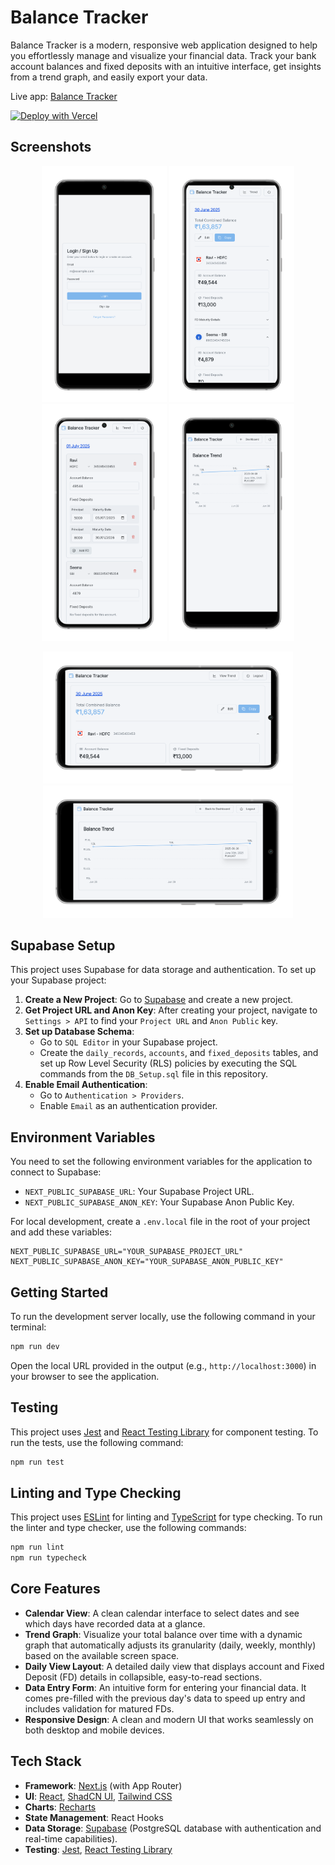 # Balance Tracker

Balance Tracker is a modern, responsive web application designed to help you effortlessly manage and visualize your financial data. Track your bank account balances and fixed deposits with an intuitive interface, get insights from a trend graph, and easily export your data.

Live app: [Balance Tracker](https://my-balance-tracker.vercel.app/)

[![Deploy with Vercel](https://vercel.com/button)](https://vercel.com/new/clone?repository-url=https://github.com/itsluminous/BankrollTracker&env=NEXT_PUBLIC_SUPABASE_URL,NEXT_PUBLIC_SUPABASE_ANON_KEY)

## Screenshots

<p align="center">
  <img src="screenshots/mobile_login-portrait.png" alt="Login" width="200"/>
  <img src="screenshots/mobile_dashboard_portrait.png" alt="Dashboard" width="200"/>
  <img src="screenshots/mobile_add_record-portrait.png" alt="Add Record" width="200"/>
  <img src="screenshots/balance_trend-portrait.png" alt="Balance Trend" width="200"/>
</p>
<p align="center">
  <img src="screenshots/mobile_dashboard_landscape.png" alt="Dashboard Landscape" width="400"/>
  <img src="screenshots/balance_trend1-landscape.png" alt="Balance Trend Landscape" width="400"/>
</p>

## Supabase Setup

This project uses Supabase for data storage and authentication. To set up your Supabase project:

1.  **Create a New Project**: Go to [Supabase](https://supabase.com/) and create a new project.
2.  **Get Project URL and Anon Key**: After creating your project, navigate to `Settings > API` to find your `Project URL` and `Anon Public` key.
3.  **Set up Database Schema**:
    *   Go to `SQL Editor` in your Supabase project.
    *   Create the `daily_records`, `accounts`, and `fixed_deposits` tables, and set up Row Level Security (RLS) policies by executing the SQL commands from the `DB_Setup.sql` file in this repository.
4.  **Enable Email Authentication**:
    *   Go to `Authentication > Providers`.
    *   Enable `Email` as an authentication provider.

## Environment Variables

You need to set the following environment variables for the application to connect to Supabase:

*   `NEXT_PUBLIC_SUPABASE_URL`: Your Supabase Project URL.
*   `NEXT_PUBLIC_SUPABASE_ANON_KEY`: Your Supabase Anon Public Key.

For local development, create a `.env.local` file in the root of your project and add these variables:

```
NEXT_PUBLIC_SUPABASE_URL="YOUR_SUPABASE_PROJECT_URL"
NEXT_PUBLIC_SUPABASE_ANON_KEY="YOUR_SUPABASE_ANON_PUBLIC_KEY"
```

## Getting Started

To run the development server locally, use the following command in your terminal:
```bash
npm run dev
```
Open the local URL provided in the output (e.g., `http://localhost:3000`) in your browser to see the application.

## Testing

This project uses [Jest](https://jestjs.io/) and [React Testing Library](https://testing-library.com/docs/react-testing-library/intro/) for component testing. To run the tests, use the following command:

```bash
npm run test
```

## Linting and Type Checking

This project uses [ESLint](https://eslint.org/) for linting and [TypeScript](https://www.typescriptlang.org/) for type checking. To run the linter and type checker, use the following commands:

```bash
npm run lint
npm run typecheck
```

## Core Features

-   **Calendar View**: A clean calendar interface to select dates and see which days have recorded data at a glance.
-   **Trend Graph**: Visualize your total balance over time with a dynamic graph that automatically adjusts its granularity (daily, weekly, monthly) based on the available screen space.
-   **Daily View Layout**: A detailed daily view that displays account and Fixed Deposit (FD) details in collapsible, easy-to-read sections.
-   **Data Entry Form**: An intuitive form for entering your financial data. It comes pre-filled with the previous day's data to speed up entry and includes validation for matured FDs.
-   **Responsive Design**: A clean and modern UI that works seamlessly on both desktop and mobile devices.

## Tech Stack

-   **Framework**: [Next.js](https://nextjs.org/) (with App Router)
-   **UI**: [React](https://react.dev/), [ShadCN UI](https://ui.shadcn.com/), [Tailwind CSS](https://tailwindcss.com/)
-   **Charts**: [Recharts](https://recharts.org/)
-   **State Management**: React Hooks
-   **Data Storage**: [Supabase](https://supabase.com/) (PostgreSQL database with authentication and real-time capabilities).
-   **Testing**: [Jest](https://jestjs.io/), [React Testing Library](https://testing-library.com/)

